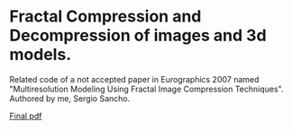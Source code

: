 # Fractal Compression and Decompression of images and 3d models.
Related code of a not accepted paper in Eurographics 2007 named "Multiresolution Modeling Using Fractal Image Compression Techniques". Authored by me, Sergio Sancho.

[Final pdf](Doc/eg2007.pdf)